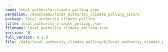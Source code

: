 ```yaml
---
name: local-authority-climate-polling-json
permalink: /downloads/local_authority_climate_polling_json/0
package: local_authority_climate_polling
title: local_authority_climate_polling_json
filename: local_authority_climate_polling.json
version: '0'
full_version: 0.1.0
file: /data/local_authority_climate_polling/0/local_authority_climate_polling.json
---
```

